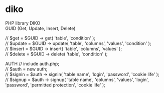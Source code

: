 # diko
PHP library DIKO <br/>
GUID (Get, Update, Insert, Delete)  <br/>

// $get = $GUID -> get( 'table', 'condition' );<br/>
// $update = $GUID -> update( 'table', 'columns', 'values', 'condition' );<br/>
// $insert = $GUID -> insert( 'table', 'columns', 'values' ); <br/>
// $delete = $GUID -> delete( 'table', 'condition' );<br/>

AUTH
// include auth.php;  
// $auth = new auth;  
// $signin = $auth -> signin( 'table name', 'login', 'password', 'cookie life' );  
// $signup = $auth -> signup( 'table name', 'columns', 'values', 'login', 'password', 'permitted protection', 'cookie life' );  
